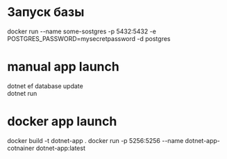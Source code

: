 # Запуск базы
docker run --name some-sostgres -p 5432:5432 -e POSTGRES_PASSWORD=mysecretpassword -d postgres

# manual app launch
dotnet ef database update\
dotnet run

# docker app launch
docker build -t dotnet-app .
docker run -p 5256:5256 --name dotnet-app-cotnainer dotnet-app:latest
